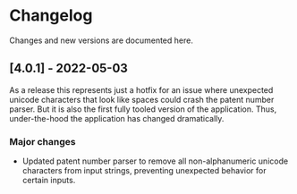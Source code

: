 # Changelog

Changes and new versions are documented here.

## [4.0.1] - 2022-05-03

As a release this represents just a hotfix for an issue where unexpected unicode characters that look like spaces could crash the patent number parser. But it is also the first fully tooled version of the application. Thus, under-the-hood the application has changed dramatically.

### Major changes

- Updated patent number parser to remove all non-alphanumeric unicode characters from input strings, preventing unexpected behavior for certain inputs.
